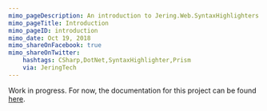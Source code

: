 ```yaml
---
mimo_pageDescription: An introduction to Jering.Web.SyntaxHighlighters.Prism.
mimo_pageTitle: Introduction
mimo_pageID: introduction
mimo_date: Oct 19, 2018
mimo_shareOnFacebook: true
mimo_shareOnTwitter:
    hashtags: CSharp,DotNet,SyntaxHighlighter,Prism
    via: JeringTech
---
```


Work in progress. For now, the documentation for this project can be found [here](https://github.com/JeringTech/Web.SyntaxHighlighters.Prism).
